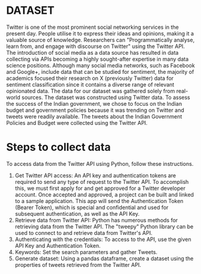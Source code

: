 # DATASET
Twitter is one of the most prominent social networking services in the present day. People utilise it to express their ideas and opinions, making it a valuable source of knowledge. Researchers can "Programmatically analyse, learn from, and engage with discourse on Twitter" using the Twitter API. The introduction of social media as a data source has resulted in data collecting via APIs becoming a highly sought-after expertise in many data science positions. Although many social media networks, such as Facebook and Google+, include data that can be studied for sentiment, the majority of academics focused their research on X (previously Twitter) data for sentiment classification since it contains a diverse range of relevant opinionated data.
The data for our dataset was gathered solely from real-world sources. The dataset was constructed using Twitter data. To assess the success of the Indian government, we chose to focus on the Indian budget and government policies because it was trending on Twitter and tweets were readily available. The tweets about the Indian Government Policies and Budget were collected using the Twitter API.
# Steps to collect data
To access data from the Twitter API using Python, follow these instructions.
1. Get Twitter API access: An API key and authentication tokens are required to send any type of request to the Twitter API. To accomplish this, we must first apply for and get approved for a Twitter developer account. Once accepted and approved, a project can be built and linked to a sample application. This app will send the Authentication Token (Bearer Token), which is special and confidential and used for subsequent authentication, as well as the API Key.
2. Retrieve data from Twitter API: Python has numerous methods for retrieving data from the Twitter API. The "tweepy" Python library can be used to connect to and retrieve data from Twitter's API.
3. Authenticating with the credentials: To access to the API, use the given API Key and Authentication Token.
4. Keywords: Set the search parameters and gather Tweets.
5. Generate dataset: Using a pandas dataframe, create a dataset using the properties of tweets retrieved from the Twitter API.
